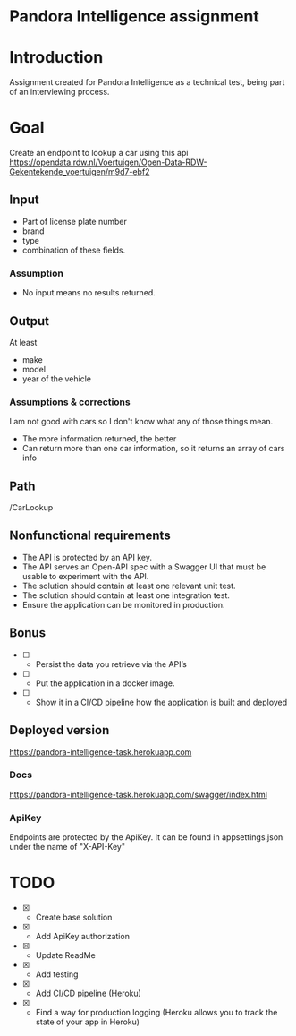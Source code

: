 # Pandora Intelligence assignment

# Introduction
Assignment created for Pandora Intelligence as a technical test, being part of an interviewing process. 

# Goal
Create an endpoint to lookup a car using this api https://opendata.rdw.nl/Voertuigen/Open-Data-RDW-Gekentekende_voertuigen/m9d7-ebf2
## Input 
- Part of license plate number 
- brand
- type 
- combination of these fields.
### Assumption
- No input means no results returned.
## Output 
At least
- make
- model
- year of the vehicle
### Assumptions & corrections
I am not good with cars so I don't know what any of those things mean.
- The more information returned, the better
- Can return more than one car information, so it returns an array of cars info
## Path
/CarLookup
## Nonfunctional requirements
- The API is protected by an API key.
- The API serves an Open-API spec with a Swagger UI that must be usable to experiment with the API.
- The solution should contain at least one relevant unit test.
- The solution should contain at least one integration test.
- Ensure the application can be monitored in production.
## Bonus
- [ ] - Persist the data you retrieve via the API’s
- [ ] - Put the application in a docker image.
- [ ] - Show it in a CI/CD pipeline how the application is built and deployed

## Deployed version
https://pandora-intelligence-task.herokuapp.com
### Docs
https://pandora-intelligence-task.herokuapp.com/swagger/index.html
### ApiKey
Endpoints are protected by the ApiKey. It can be found in appsettings.json under the name of "X-API-Key"

# TODO

- [X] - Create base solution
- [X] - Add ApiKey authorization
- [X] - Update ReadMe
- [X] - Add testing
- [X] - Add CI/CD pipeline (Heroku)
- [X] - Find a way for production logging (Heroku allows you to track the state of your app in Heroku)
